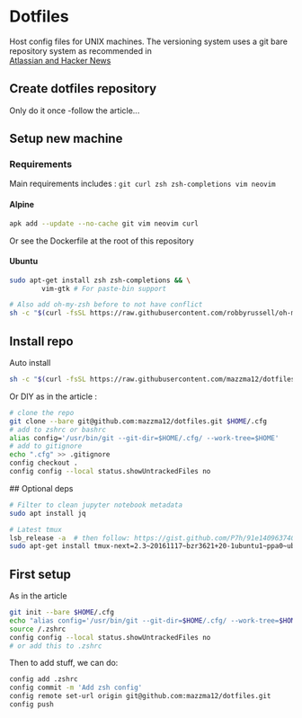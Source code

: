 # Dotfiles
Host config files for UNIX machines. The versioning system uses a git bare repository system as recommended in  
[Atlassian and Hacker News](https://developer.atlassian.com/blog/2016/02/best-way-to-store-dotfiles-git-bare-repo/)

## Create dotfiles repository
Only do it once -follow the article...

## Setup new machine
 
### Requirements

Main requirements includes : `git curl zsh zsh-completions vim neovim`

#### Alpine

```bash
apk add --update --no-cache git vim neovim curl 
```
Or see the Dockerfile at the root of this repository

#### Ubuntu 

```bash
sudo apt-get install zsh zsh-completions && \
		vim-gtk # For paste-bin support

# Also add oh-my-zsh before to not have conflict
sh -c "$(curl -fsSL https://raw.githubusercontent.com/robbyrussell/oh-my-zsh/master/tools/install.sh)"
```

## Install repo

Auto install 
```bash
sh -c "$(curl -fsSL https://raw.githubusercontent.com/mazzma12/dotfiles/master/install.sh)"
```

Or DIY as in the article :
```bash
# clone the repo
git clone --bare git@github.com:mazzma12/dotfiles.git $HOME/.cfg
# add to zshrc or bashrc
alias config='/usr/bin/git --git-dir=$HOME/.cfg/ --work-tree=$HOME'
# add to gitignore
echo ".cfg" >> .gitignore
config checkout .
config config --local status.showUntrackedFiles no
```

## Optional deps

```bash
# Filter to clean jupyter notebook metadata
sudo apt install jq

# Latest tmux
lsb_release -a  # then follow: https://gist.github.com/P7h/91e14096374075f5316e
sudo apt-get install tmux-next=2.3~20161117~bzr3621+20-1ubuntu1~ppa0~ubuntu14.04.1	# get this from https://launchpad.net/~pi-rho/+archive/ubuntu/dev
```

## First setup

As in the article
```bash
git init --bare $HOME/.cfg
echo "alias config='/usr/bin/git --git-dir=$HOME/.cfg/ --work-tree=$HOME'" >> $HOME/.zshrc
source /.zshrc
config config --local status.showUntrackedFiles no
# or add this to .zshrc
```

Then to add stuff, we can do:
```bash
config add .zshrc
config commit -m 'Add zsh config'
config remote set-url origin git@github.com:mazzma12/dotfiles.git
config push
```


